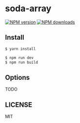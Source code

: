# soda-array

[![NPM version](https://img.shields.io/npm/v/soda-array.svg?style=flat)](https://npmjs.org/package/soda-array)
[![NPM downloads](http://img.shields.io/npm/dm/soda-array.svg?style=flat)](https://npmjs.org/package/soda-array)

## Install

```bash
$ yarn install
```

```bash
$ npm run dev
$ npm run build
```

## Options

TODO

## LICENSE

MIT
